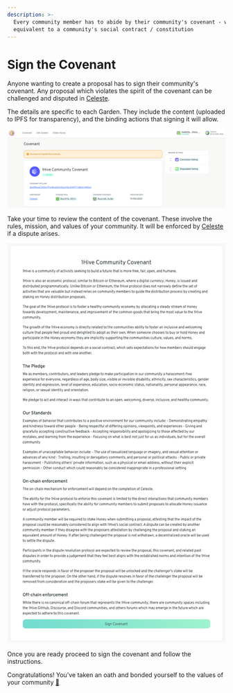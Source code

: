 ```yaml
---
description: >-
  Every community member has to abide by their community's covenant - which is
  equivalent to a community's social contract / constitution
---
```


# Sign the Covenant

Anyone wanting to create a proposal has to sign their community's covenant. Any proposal which violates the spirit of the covenant can be challenged and disputed in [Celeste](https://1hive.gitbook.io/celeste/).

The details are specific to each Garden. They include the content \(uploaded to IPFS for transparency\), and the binding actions that signing it will allow.

![Covenant screen](../../.gitbook/assets/screen-shot-2021-05-20-at-6.03.24-pm.png)

Take your time to review the content of the covenant. These involve the rules, mission, and values of your community. It will be enforced by [Celeste](https://wiki.1hive.org/projects/celeste) if a dispute arises.

![1Hive&apos;s Covenant](../../.gitbook/assets/screen-shot-2021-05-20-at-6.01.58-pm.png)

Once you are ready proceed to sign the covenant and follow the instructions.

Congratulations! You've taken an oath and bonded yourself to the values of your community [💫](https://hotemoji.com/dizzy-symbol-emoji.html)


